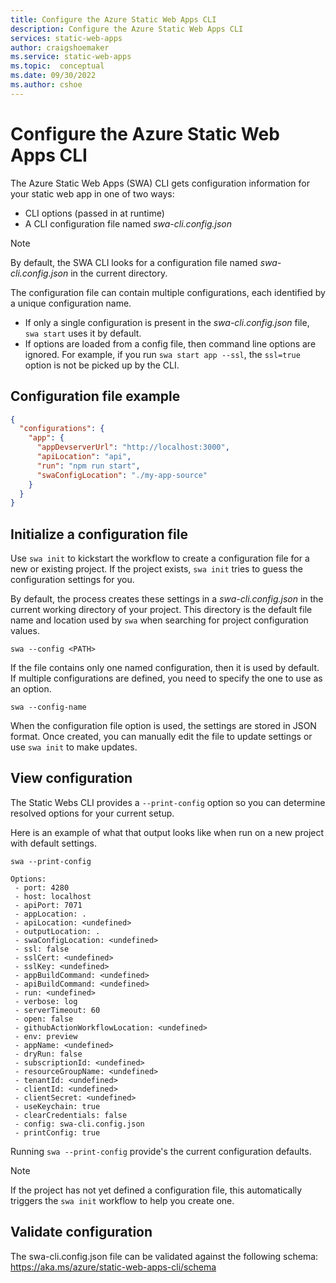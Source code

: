 ```yaml
---
title: Configure the Azure Static Web Apps CLI
description: Configure the Azure Static Web Apps CLI
services: static-web-apps
author: craigshoemaker
ms.service: static-web-apps
ms.topic:  conceptual
ms.date: 09/30/2022
ms.author: cshoe
---
```


# Configure the Azure Static Web Apps CLI

The Azure Static Web Apps (SWA) CLI gets configuration information for your static web app in one of two ways:

- CLI options (passed in at runtime)
- A CLI configuration file named *swa-cli.config.json*

> [!NOTE]
> By default, the SWA CLI looks for a configuration file named *swa-cli.config.json* in the current directory.

The configuration file can contain multiple configurations, each identified by a unique configuration name.

- If only a single configuration is present in the *swa-cli.config.json* file, `swa start` uses it by default.
- If options are loaded from a config file, then command line options are ignored. For example, if you run `swa start app --ssl`, the `ssl=true` option is not be picked up by the CLI.

## Configuration file example

```json
{
  "configurations": {
    "app": {
      "appDevserverUrl": "http://localhost:3000",
      "apiLocation": "api",
      "run": "npm run start",
      "swaConfigLocation": "./my-app-source"
    }
  }
}
```

## Initialize a configuration file

Use `swa init` to kickstart the workflow to create a configuration file for a new or existing project. If the project exists, `swa init` tries to guess the configuration settings for you.

By default, the process creates these settings in a *swa-cli.config.json* in the current working directory of your project. This directory is the default file name and location used by `swa` when searching for project configuration values.

```azstatic-cli
swa --config <PATH>
```

If the file contains only one named configuration, then it is used by default. If multiple configurations are defined, you need to specify the one to use as an option.

```azstatic-cli
swa --config-name
```

When the configuration file option is used, the settings are stored in JSON format. Once created, you can manually edit the file to update settings or use `swa init` to make updates.

## View configuration

The Static Webs CLI provides a `--print-config` option so you can determine resolved options for your current setup.

Here is an example of what that output looks like when run on a new project with default settings.

```azstatic-cli
swa --print-config

Options:
 - port: 4280
 - host: localhost
 - apiPort: 7071
 - appLocation: .
 - apiLocation: <undefined>
 - outputLocation: .
 - swaConfigLocation: <undefined>
 - ssl: false
 - sslCert: <undefined>
 - sslKey: <undefined>
 - appBuildCommand: <undefined>
 - apiBuildCommand: <undefined>
 - run: <undefined>
 - verbose: log
 - serverTimeout: 60
 - open: false
 - githubActionWorkflowLocation: <undefined>
 - env: preview
 - appName: <undefined>
 - dryRun: false
 - subscriptionId: <undefined>
 - resourceGroupName: <undefined>
 - tenantId: <undefined>
 - clientId: <undefined>
 - clientSecret: <undefined>
 - useKeychain: true
 - clearCredentials: false
 - config: swa-cli.config.json
 - printConfig: true
```

Running `swa --print-config` provide's the current configuration defaults.

> [!NOTE]
> If the project has not yet defined a configuration file, this automatically triggers the `swa init` workflow to help you create one.

## Validate configuration

The swa-cli.config.json file can be validated against the following schema: https://aka.ms/azure/static-web-apps-cli/schema

